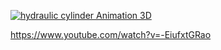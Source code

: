 [![hydraulic cylinder Animation 3D](https://img.youtube.com/vi/-EiufxtGRao/maxresdefault.jpg)](https://www.youtube.com/watch?v=-EiufxtGRao "Hydraulic Cylinder Anatomy")

https://www.youtube.com/watch?v=-EiufxtGRao
